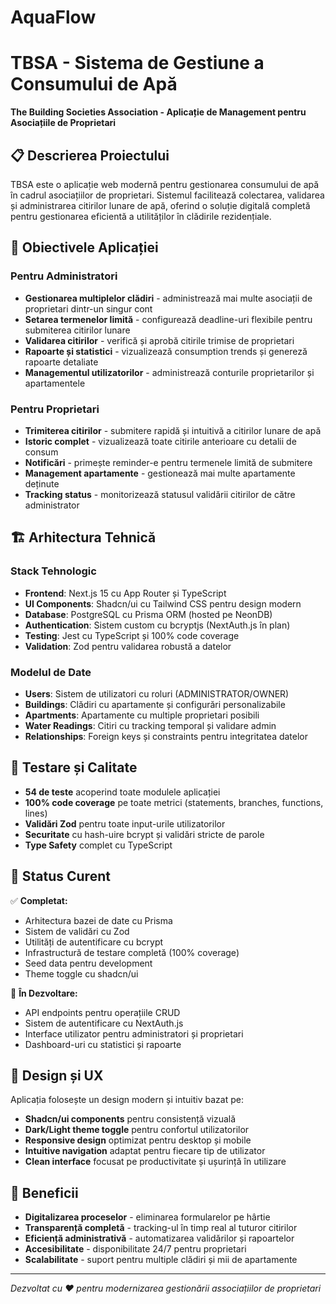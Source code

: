 # AquaFlow

# TBSA - Sistema de Gestiune a Consumului de Apă

**The Building Societies Association - Aplicație de Management pentru Asociațiile de Proprietari**

## 📋 Descrierea Proiectului

TBSA este o aplicație web modernă pentru gestionarea consumului de apă în cadrul asociațiilor de proprietari. Sistemul facilitează colectarea, validarea și administrarea citirilor lunare de apă, oferind o soluție digitală completă pentru gestionarea eficientă a utilităților în clădirile rezidențiale.

## 🎯 Obiectivele Aplicației

### Pentru Administratori

- **Gestionarea multiplelor clădiri** - administrează mai multe asociații de proprietari dintr-un singur cont
- **Setarea termenelor limită** - configurează deadline-uri flexibile pentru submiterea citirilor lunare
- **Validarea citirilor** - verifică și aprobă citirile trimise de proprietari
- **Rapoarte și statistici** - vizualizează consumption trends și genereză rapoarte detaliate
- **Managementul utilizatorilor** - administrează conturile proprietarilor și apartamentele

### Pentru Proprietari

- **Trimiterea citirilor** - submitere rapidă și intuitivă a citirilor lunare de apă
- **Istoric complet** - vizualizează toate citirile anterioare cu detalii de consum
- **Notificări** - primește reminder-e pentru termenele limită de submitere
- **Management apartamente** - gestionează mai multe apartamente deținute
- **Tracking status** - monitorizează statusul validării citirilor de către administrator

## 🏗️ Arhitectura Tehnică

### Stack Tehnologic

- **Frontend**: Next.js 15 cu App Router și TypeScript
- **UI Components**: Shadcn/ui cu Tailwind CSS pentru design modern
- **Database**: PostgreSQL cu Prisma ORM (hosted pe NeonDB)
- **Authentication**: Sistem custom cu bcryptjs (NextAuth.js în plan)
- **Testing**: Jest cu TypeScript și 100% code coverage
- **Validation**: Zod pentru validarea robustă a datelor

### Modelul de Date

- **Users**: Sistem de utilizatori cu roluri (ADMINISTRATOR/OWNER)
- **Buildings**: Clădiri cu apartamente și configurări personalizabile
- **Apartments**: Apartamente cu multiple proprietari posibili
- **Water Readings**: Citiri cu tracking temporal și validare admin
- **Relationships**: Foreign keys și constraints pentru integritatea datelor

## 🧪 Testare și Calitate

- **54 de teste** acoperind toate modulele aplicației
- **100% code coverage** pe toate metrici (statements, branches, functions, lines)
- **Validări Zod** pentru toate input-urile utilizatorilor
- **Securitate** cu hash-uire bcrypt și validări stricte de parole
- **Type Safety** complet cu TypeScript

## 🚀 Status Curent

✅ **Completat:**

- Arhitectura bazei de date cu Prisma
- Sistem de validări cu Zod
- Utilități de autentificare cu bcrypt
- Infrastructură de testare completă (100% coverage)
- Seed data pentru development
- Theme toggle cu shadcn/ui

🔄 **În Dezvoltare:**

- API endpoints pentru operațiile CRUD
- Sistem de autentificare cu NextAuth.js
- Interface utilizator pentru administratori și proprietari
- Dashboard-uri cu statistici și rapoarte

## 🎨 Design și UX

Aplicația folosește un design modern și intuitiv bazat pe:

- **Shadcn/ui components** pentru consistență vizuală
- **Dark/Light theme toggle** pentru confortul utilizatorilor
- **Responsive design** optimizat pentru desktop și mobile
- **Intuitive navigation** adaptat pentru fiecare tip de utilizator
- **Clean interface** focusat pe productivitate și ușurință în utilizare

## 🌟 Beneficii

- **Digitalizarea proceselor** - eliminarea formularelor pe hârtie
- **Transparență completă** - tracking-ul în timp real al tuturor citirilor
- **Eficiență administrativă** - automatizarea validărilor și rapoartelor
- **Accesibilitate** - disponibilitate 24/7 pentru proprietari
- **Scalabilitate** - suport pentru multiple clădiri și mii de apartamente

---

*Dezvoltat cu ❤️ pentru modernizarea gestionării associațiilor de proprietari*
